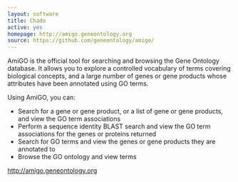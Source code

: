```yaml
---
layout: software
title: Chado
active: yes
homepage: http://amigo.geneontology.org
source: https://github.com/geneontology/amigo/
---
```


AmiGO is the official tool for searching and browsing the Gene Ontology database. It allows you to explore a controlled vocabulary of terms covering biological concepts, and a large number of genes or gene products whose attributes have been annotated using GO terms.

Using AmiGO, you can:

 * Search for a gene or gene product, or a list of gene or gene products, and view the GO term associations
 * Perform a sequence identity BLAST search and view the GO term associations for the genes or proteins returned
 * Search for GO terms and view the genes or gene products they are annotated to
 * Browse the GO ontology and view terms

http://amigo.geneontology.org
